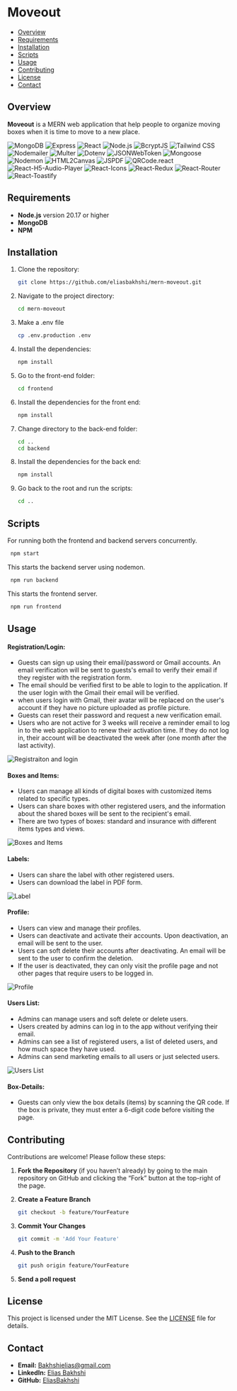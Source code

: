 # Moveout

- [Overview](#overview)
- [Requirements](#requirements)
- [Installation](#installation)
- [Scripts](#scripts)
- [Usage](#usage)
- [Contributing](#contributing)
- [License](#license)
- [Contact](#contact)

## Overview

**Moveout** is a MERN web application that help people to organize moving boxes when it is time to move to a new place.

<p>
   <img src="https://img.shields.io/badge/MongoDB-47A248.svg?style=flat&logo=mongodb&logoColor=white" alt="MongoDB">
   <img src="https://img.shields.io/badge/Express-000000.svg?style=flat&logo=Express&logoColor=white" alt="Express">
   <img src="https://img.shields.io/badge/React-61DAFB.svg?style=flat&logo=react&logoColor=black" alt="React">
   <img src="https://img.shields.io/badge/Node.js-339933.svg?style=flat&logo=node.js&logoColor=white" alt="Node.js">
   <img src="https://img.shields.io/badge/BcryptJS-339933.svg?style=flat&logo=lock&logoColor=white" alt="BcryptJS">
   <img src="https://img.shields.io/badge/Tailwind%20CSS-38B2AC.svg?style=flat&logo=tailwind-css&logoColor=white" alt="Tailwind CSS">
   <img src="https://img.shields.io/badge/Nodemailer-339933.svg?style=flat&logo=nodemailer&logoColor=white" alt="Nodemailer">
   <img src="https://img.shields.io/badge/Multer-339933.svg?style=flat&logo=storage&logoColor=black" alt="Multer">
   <img src="https://img.shields.io/badge/Dotenv-339933.svg?style=flat&logo=dotenv&logoColor=white" alt="Dotenv">
   <img src="https://img.shields.io/badge/JSONWebToken-339933.svg?style=flat&logo=jsonwebtokens&logoColor=white" alt="JSONWebToken">
   <img src="https://img.shields.io/badge/Mongoose-47A248.svg?style=flat&logo=mongoose&logoColor=white" alt="Mongoose">
   <img src="https://img.shields.io/badge/Nodemon-339933.svg?style=flat&logo=nodemon&logoColor=white" alt="Nodemon">
   <img src="https://img.shields.io/badge/HTML2Canvas-61DAFB.svg?style=flat&logo=html2canvas&logoColor=white" alt="HTML2Canvas">
   <img src="https://img.shields.io/badge/JSPDF-61DAFB.svg?style=flat&logo=jspdf&logoColor=white" alt="JSPDF">
   <img src="https://img.shields.io/badge/QRCode-61DAFB.svg?style=flat&logo=qrcode.react&logoColor=white" alt="QRCode.react">
   <img src="https://img.shields.io/badge/React--H5--Audio--Player-61DAFB.svg?style=flat&logo=react-h5-audio-player&logoColor=white" alt="React-H5-Audio-Player">
   <img src="https://img.shields.io/badge/React--Icons-61DAFB.svg?style=flat&logo=react-icons&logoColor=white" alt="React-Icons">
   <img src="https://img.shields.io/badge/React--Redux-764ABC.svg?style=flat&logo=redux&logoColor=white" alt="React-Redux">
   <img src="https://img.shields.io/badge/React--Router-61DAFB.svg?style=flat&logo=react-router&logoColor=white" alt="React-Router">
   <img src="https://img.shields.io/badge/React--Toastify-61DAFB.svg?style=flat&logo=react-toastify&logoColor=white" alt="React-Toastify">
</p>

## Requirements

- **Node.js** version 20.17 or higher
- **MongoDB**
- **NPM**

## Installation

1. Clone the repository:

   ```bash
   git clone https://github.com/eliasbakhshi/mern-moveout.git
   ```

2. Navigate to the project directory:

   ```bash
   cd mern-moveout
   ```

3. Make a .env file

   ```bash
   cp .env.production .env
   ```

4. Install the dependencies:

   ```bash
   npm install
   ```

5. Go to the front-end folder:

   ```bash
   cd frontend
   ```

6. Install the dependencies for the front end:

   ```bash
   npm install
   ```

7. Change directory to the back-end folder:

   ```bash
   cd ..
   cd backend
   ```

8. Install the dependencies for the back end:

   ```bash
   npm install
   ```

9. Go back to the root and run the scripts:

   ```bash
   cd ..
   ```

## Scripts

For running both the frontend and backend servers concurrently.

```bash
 npm start
```

This starts the backend server using nodemon.

```bash
 npm run backend
```

This starts the frontend server.

```bash
 npm run frontend
```

## Usage

#### **Registration/Login:**

- Guests can sign up using their email/password or Gmail accounts. An email verification will be sent to guests's email to verify their email if they register with the registration form.
- The email should be verified first to be able to login to the application. If the user login with the Gmail their email will be verified.
- when users login with Gmail, their avatar will be replaced on the user's account if they have no picture uploaded as profile picture.
- Guests can reset their password and request a new verification email.
- Users who are not active for 3 weeks will receive a reminder email to log in to the web application to renew their activation time. If they do not log in, their account will be deactivated the week after (one month after the last activity).

![Registraiton and login](frontend/public/previews/registraiton-login.gif)

#### **Boxes and Items:**

- Users can manage all kinds of digital boxes with customized items related to specific types.
- Users can share boxes with other registered users, and the information about the shared boxes will be sent to the recipient's email.
- There are two types of boxes: standard and insurance with different items types and views.

![Boxes and Items](frontend/public/previews/box-item.gif)

#### **Labels:**

- Users can share the label with other registered users.
- Users can download the label in PDF form.

![Label](frontend/public/previews/label.gif)

#### **Profile:**

- Users can view and manage their profiles.
- Users can deactivate and activate their accounts. Upon deactivation, an email will be sent to the user.
- Users can soft delete their accounts after deactivating. An email will be sent to the user to confirm the deletion.
- If the user is deactivated, they can only visit the profile page and not other pages that require users to be logged in.

![Profile](frontend/public/previews/profile.gif)

#### **Users List:**

- Admins can manage users and soft delete or delete users.
- Users created by admins can log in to the app without verifying their email.
- Admins can see a list of registered users, a list of deleted users, and how much space they have used.
- Admins can send marketing emails to all users or just selected users.

![Users List](frontend/public/previews/users-list.gif)

#### **Box-Details:**

- Guests can only view the box details (items) by scanning the QR code. If the box is private, they must enter a 6-digit code before visiting the page.

## Contributing

Contributions are welcome! Please follow these steps:

1. **Fork the Repository** (if you haven’t already) by going to the main repository on GitHub and clicking the “Fork” button at the top-right of the page.

2. **Create a Feature Branch**

   ```bash
   git checkout -b feature/YourFeature
   ```

3. **Commit Your Changes**

   ```bash
   git commit -m 'Add Your Feature'
   ```

4. **Push to the Branch**

   ```bash
   git push origin feature/YourFeature
   ```

5. **Send a poll request**

## License

This project is licensed under the MIT License. See the [LICENSE](LICENSE) file for details.

## Contact

- **Email:** Bakhshielias@gmail.com
- **LinkedIn:** [Elias Bakhshi](https://www.linkedin.com/in/eliasbakhshi)
- **GitHub:** [EliasBakhshi](https://github.com/eliasbakhshi)
